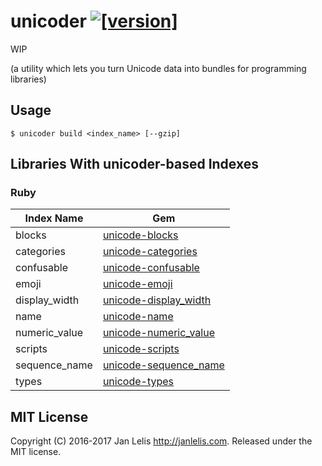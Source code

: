# unicoder [![[version]](https://badge.fury.io/rb/unicoder.svg)](http://badge.fury.io/rb/unicoder)

WIP

(a utility which lets you turn Unicode data into bundles for programming libraries)

## Usage

```
$ unicoder build <index_name> [--gzip]
```


## Libraries With unicoder-based Indexes

### Ruby

Index Name    | Gem
--------------|----
blocks        | [unicode-blocks](https://github.com/janlelis/unicode-blocks)
categories    | [unicode-categories](https://github.com/janlelis/unicode-categories)
confusable    | [unicode-confusable](https://github.com/janlelis/unicode-confusable)
emoji         | [unicode-emoji](https://github.com/janlelis/unicode-emoji)
display\_width| [unicode-display_width](https://github.com/janlelis/unicode-display_width)
name          | [unicode-name](https://github.com/janlelis/unicode-name)
numeric\_value| [unicode-numeric_value](https://github.com/janlelis/unicode-numeric_value)
scripts       | [unicode-scripts](https://github.com/janlelis/unicode-scripts)
sequence\_name| [unicode-sequence_name](https://github.com/janlelis/unicode-sequence_name)
types         | [unicode-types](https://github.com/janlelis/unicode-types)

## MIT License

Copyright (C) 2016-2017 Jan Lelis <http://janlelis.com>. Released under the MIT license.
